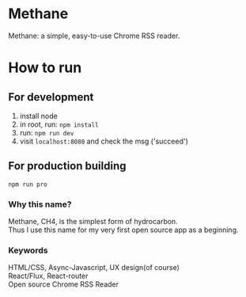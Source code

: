 # Methane

Methane: a simple, easy-to-use Chrome RSS reader.

# How to run

## For development
1. install node
2. in root, run: `npm install`
3. run: `npm run dev`
4. visit `localhost:8080` and check the msg ('succeed')

## For production building
`npm run pro`

### Why this name?

Methane, CH4, is the simplest form of hydrocarbon.<br>
Thus I use this name for my very first open source app as a beginning.

### Keywords

HTML/CSS, Async-Javascript, UX design(of course)<br>
React/Flux, React-router<br>
Open source Chrome RSS Reader<br>
